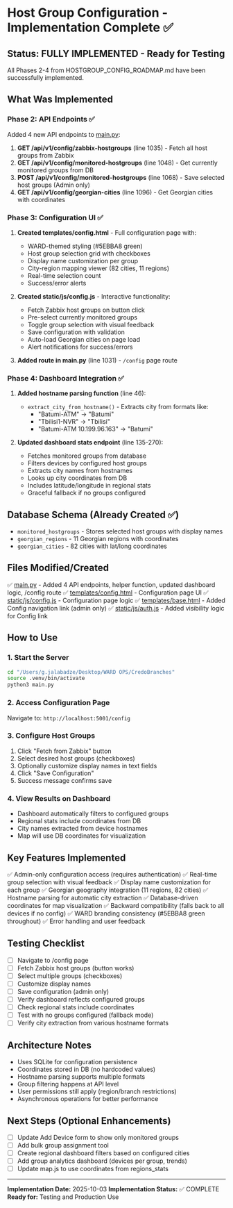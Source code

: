 # Host Group Configuration - Implementation Complete ✅

## Status: FULLY IMPLEMENTED - Ready for Testing

All Phases 2-4 from HOSTGROUP_CONFIG_ROADMAP.md have been successfully implemented.

## What Was Implemented

### Phase 2: API Endpoints ✅
Added 4 new API endpoints to [main.py](main.py):

1. **GET /api/v1/config/zabbix-hostgroups** (line 1035) - Fetch all host groups from Zabbix
2. **GET /api/v1/config/monitored-hostgroups** (line 1048) - Get currently monitored groups from DB
3. **POST /api/v1/config/monitored-hostgroups** (line 1068) - Save selected host groups (Admin only)
4. **GET /api/v1/config/georgian-cities** (line 1096) - Get Georgian cities with coordinates

### Phase 3: Configuration UI ✅
1. **Created templates/config.html** - Full configuration page with:
   - WARD-themed styling (#5EBBA8 green)
   - Host group selection grid with checkboxes
   - Display name customization per group
   - City-region mapping viewer (82 cities, 11 regions)
   - Real-time selection count
   - Success/error alerts

2. **Created static/js/config.js** - Interactive functionality:
   - Fetch Zabbix host groups on button click
   - Pre-select currently monitored groups
   - Toggle group selection with visual feedback
   - Save configuration with validation
   - Auto-load Georgian cities on page load
   - Alert notifications for success/errors

3. **Added route in main.py** (line 1031) - `/config` page route

### Phase 4: Dashboard Integration ✅
1. **Added hostname parsing function** (line 46):
   - `extract_city_from_hostname()` - Extracts city from formats like:
     - "Batumi-ATM" → "Batumi"
     - "Tbilisi1-NVR" → "Tbilisi"
     - "Batumi-ATM 10.199.96.163" → "Batumi"

2. **Updated dashboard stats endpoint** (line 135-270):
   - Fetches monitored groups from database
   - Filters devices by configured host groups
   - Extracts city names from hostnames
   - Looks up city coordinates from DB
   - Includes latitude/longitude in regional stats
   - Graceful fallback if no groups configured

## Database Schema (Already Created ✅)
- `monitored_hostgroups` - Stores selected host groups with display names
- `georgian_regions` - 11 Georgian regions with coordinates
- `georgian_cities` - 82 cities with lat/long coordinates

## Files Modified/Created
✅ [main.py](main.py) - Added 4 API endpoints, helper function, updated dashboard logic, /config route
✅ [templates/config.html](templates/config.html) - Configuration page UI
✅ [static/js/config.js](static/js/config.js) - Configuration page logic
✅ [templates/base.html](templates/base.html) - Added Config navigation link (admin only)
✅ [static/js/auth.js](static/js/auth.js) - Added visibility logic for Config link

## How to Use

### 1. Start the Server
```bash
cd "/Users/g.jalabadze/Desktop/WARD OPS/CredoBranches"
source .venv/bin/activate
python3 main.py
```

### 2. Access Configuration Page
Navigate to: `http://localhost:5001/config`

### 3. Configure Host Groups
1. Click "Fetch from Zabbix" button
2. Select desired host groups (checkboxes)
3. Optionally customize display names in text fields
4. Click "Save Configuration"
5. Success message confirms save

### 4. View Results on Dashboard
- Dashboard automatically filters to configured groups
- Regional stats include coordinates from DB
- City names extracted from device hostnames
- Map will use DB coordinates for visualization

## Key Features Implemented
✅ Admin-only configuration access (requires authentication)
✅ Real-time group selection with visual feedback
✅ Display name customization for each group
✅ Georgian geography integration (11 regions, 82 cities)
✅ Hostname parsing for automatic city extraction
✅ Database-driven coordinates for map visualization
✅ Backward compatibility (falls back to all devices if no config)
✅ WARD branding consistency (#5EBBA8 green throughout)
✅ Error handling and user feedback

## Testing Checklist
- [ ] Navigate to /config page
- [ ] Fetch Zabbix host groups (button works)
- [ ] Select multiple groups (checkboxes)
- [ ] Customize display names
- [ ] Save configuration (admin only)
- [ ] Verify dashboard reflects configured groups
- [ ] Check regional stats include coordinates
- [ ] Test with no groups configured (fallback mode)
- [ ] Verify city extraction from various hostname formats

## Architecture Notes
- Uses SQLite for configuration persistence
- Coordinates stored in DB (no hardcoded values)
- Hostname parsing supports multiple formats
- Group filtering happens at API level
- User permissions still apply (region/branch restrictions)
- Asynchronous operations for better performance

## Next Steps (Optional Enhancements)
- [ ] Update Add Device form to show only monitored groups
- [ ] Add bulk group assignment tool
- [ ] Create regional dashboard filters based on configured cities
- [ ] Add group analytics dashboard (devices per group, trends)
- [ ] Update map.js to use coordinates from regions_stats

---
**Implementation Date:** 2025-10-03
**Implementation Status:** ✅ COMPLETE
**Ready for:** Testing and Production Use

